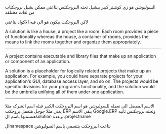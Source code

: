  السوليوشن هو زي كونتينر كبير بيشيل تحته البروجكتس بتاعتي 
 ممكن يشيل بروجكتات من لغات مختلفه 

لاكن البروجكت بيكون هو الي فيه الاكواد بتاعتي 

A solution is like a house, a project like a room. Each room provides a piece of functionality whereas the house, a container of rooms, provides the means to link the rooms together and organize them appropriately.

---

A project contains executable and library files that make up an application or component of an application.

A solution is a placeholder for logically related projects that make up an application. For example, you could have separate projects for your application's GUI, database access layer, and so on. The projects would be specific divisions for your program's functionality, and the solution would be the umbrella unifying all of them under one application.

---

الاسم المفضل الي نعمله للسوليوشن هو اسم البروجكت الكبير قبله اسم الشركه مثلا 
يعني مثلا جوجل هتعمل بروجكت ERP 
يبقي الاسم Google.ERP
وتحته بروجكتس تانيه هنسميها باسم الsolution وبعده .projectname

الnamespace بتاعت البروجكت بتتسمي باسم السوليوشن